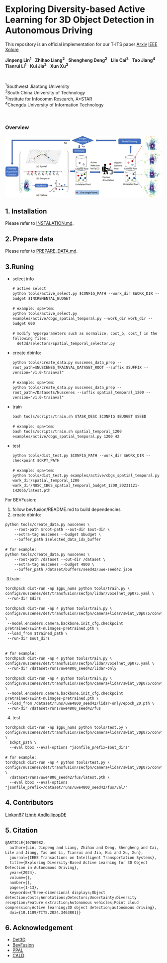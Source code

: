 

# **Exploring Diversity-based Active Learning for 3D Object Detection in Autonomous Driving**

This repository is an official implementation for our T-ITS paper [Arxiv](https://arxiv.org/abs/2205.07708) [IEEE Xplore](https://ieeexplore.ieee.org/document/10706982)

**Jinpeng Lin<sup>1</sup>** &nbsp; **Zhihao Liang<sup>2</sup>** &nbsp; **Shengheng Deng<sup>2</sup>** &nbsp; **Lile Cai<sup>3</sup>** &nbsp; **Tao Jiang<sup>4</sup>**  &nbsp;   **Tianrui Li<sup>1</sup>** &nbsp; **Kui Jia<sup>2</sup>** &nbsp;  **Xun Xu<sup>3</sup>** 

<br>

<sup>1</sup>Southwest Jiaotong University<br><sup>2</sup>South China University of Technology &nbsp; <br>
<sup>3</sup>Institute for Infocomm Research, A*STAR &nbsp; <br><sup>4</sup>Chengdu University of Information Technology &nbsp; 

<br>

### Overview

![](pipeline.png)

## 1. Installation

Please refer to [INSTALATION.md](INSTALLATION.md).

## 2. Prepare data

Please refer to [PREPARE_DATA.md](PREPARE_DATA.md).

## 3.Runing

- select info

  ```
  # active select
  python tools/active_select.py $CONFIG_PATH --work_dir $WORK_DIR --budget $INCREMENTAL_BUDGET
  
  # example: spa+tem:
  python tools/active_select.py examples/active/cbgs_spatial_temporal.py --work_dir work_dir --budget 600
  
  # modify hyperparameters such as normalize, cost_b, cost_f in the following files:
    det3d/selectors/spatial_temporal_selector.py
  ```

- create dbinfo:

  ```
  python tools/create_data.py nuscenes_data_prep --root_path=$NUSCENES_TRAINVAL_DATASET_ROOT --suffix $SUFFIX --version="v1.0-trainval"
  
  # example: spa+tem:
  python tools/create_data.py nuscenes_data_prep --root_path=/Datasets/Nuscenes --suffix spatial_temporal_1200 --version="v1.0-trainval"
  ```

- train

  ```
  bash tools/scripts/train.sh $TASK_DESC $CONFIG $BUDGET $SEED
  
  # example: spa+tem:
  bash tools/scripts/train.sh spatial_temporal_1200 examples/active/cbgs_spatial_temporal.py 1200 42
  ```

- test

  ```
  python tools/dist_test.py $CONFIG_PATH --work_dir $WORK_DIR --checkpoint $CKPT_PATH
  
  # example: spa+tem:
  python tools/dist_test.py examples/active/cbgs_spatial_temporal.py work_dir/spatial_temporal_1200 work_dir/NUSC_CBGS_spatial_temporal_budget_1200_20231121-142055/latest.pth
  ```

For BEVFusion:

1. follow bevfusion/README.md to build dependencies
2. create dbinfo:

```
python tools/create_data.py nuscenes \
    --root-path $root-path --out-dir $out-dir \
    --extra-tag nuscenes --budget $budget \
    --buffer_path $selected_data_idx_buffer

# for example:
python tools/create_data.py nuscenes \
    --root-path /dataset --out-dir /dataset \
    --extra-tag nuscenes --budget 4800 \
    --buffer_path /dataset/buffers/seed42/uwe-seed42.json
```

​			3.train:

```
torchpack dist-run -np $gpu_nums python tools/train.py \
configs/nuscenes/det/transfusion/secfpn/lidar/voxelnet_0p075.yaml \
 --run-dir $dirs

torchpack dist-run -np 4 python tools/train.py \
configs/nuscenes/det/transfusion/secfpn/camera+lidar/swint_v0p075/convfuser.yaml \
 --model.encoders.camera.backbone.init_cfg.checkpoint pretrained/swint-nuimages-pretrained.pth \
 --load_from $trained_path \
 --run-dir $out_dirs


# for example:
torchpack dist-run -np 4 python tools/train.py \
configs/nuscenes/det/transfusion/secfpn/lidar/voxelnet_0p075.yaml \
 --run-dir /dataset/runs/uwe4800_seed42/lidar-only

torchpack dist-run -np 4 python tools/train.py \
configs/nuscenes/det/transfusion/secfpn/camera+lidar/swint_v0p075/convfuser.yaml \
 --model.encoders.camera.backbone.init_cfg.checkpoint pretrained/swint-nuimages-pretrained.pth \
 --load_from /dataset/runs/uwe4800_seed42/lidar-only/epoch_20.pth \
 --run-dir /dataset/runs/uwe4800_seed42/fus
```

4. test

```
torchpack dist-run -np $gpu_nums python tools/test.py \
configs/nuscenes/det/transfusion/secfpn/camera+lidar/swint_v0p075/convfuser.yaml \
  $ckpt_path \
  --eval bbox --eval-options "jsonfile_prefix=$out_dirs"

# for example:
torchpack dist-run -np 4 python tools/test.py \
configs/nuscenes/det/transfusion/secfpn/camera+lidar/swint_v0p075/convfuser.yaml \
  /dataset/runs/uwe4800_seed42/fus/latest.pth \
  --eval bbox --eval-options "jsonfile_prefix=/dataset/runs/uwe4800_seed42/fus/val/"  
```

## 4. Contributors

[Linkon87](https://github.com/Linkon87)     [lzhnb](https://github.com/lzhnb)     [AndlollipopDE](https://github.com/AndlollipopDE)

## 5. Citation

```
@ARTICLE{10706982,
  author={Lin, Jinpeng and Liang, Zhihao and Deng, Shengheng and Cai, Lile and Jiang, Tao and Li, Tianrui and Jia, Kui and Xu, Xun},
  journal={IEEE Transactions on Intelligent Transportation Systems}, 
  title={Exploring Diversity-Based Active Learning for 3D Object Detection in Autonomous Driving}, 
  year={2024},
  volume={},
  number={},
  pages={1-13},
  keywords={Three-dimensional displays;Object detection;Costs;Annotations;Detectors;Uncertainty;Diversity reception;Feature extraction;Autonomous vehicles;Point cloud compression;Active learning;3D object detection;autonomous driving},
  doi={10.1109/TITS.2024.3463801}}

```

## 6. Acknowledgement

* [Det3D](https://github.com/V2AI/Det3D)
* [BevFusion](https://github.com/mit-han-lab/bevfusion)
* [PPAL](https://github.com/ChenhongyiYang/PPAL)
* [CALD](https://github.com/we1pingyu/CALD)
